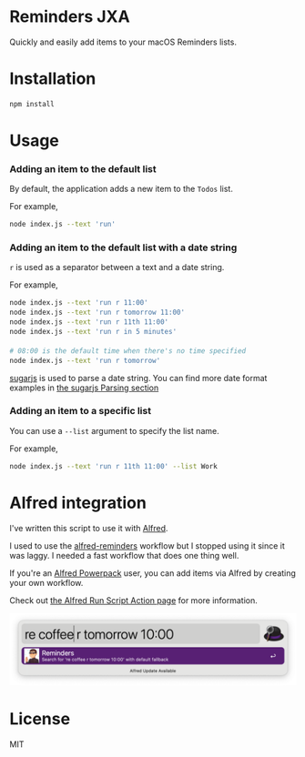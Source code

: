 Reminders JXA
===

Quickly and easily add items to your macOS Reminders lists.

Installation
===

```sh
npm install
```

Usage
===

### Adding an item to the default list

By default, the application adds a new item to the `Todos` list.

For example,
```sh
node index.js --text 'run'
```

### Adding an item to the default list with a date string

`r` is used as a separator between a text and a date string.

For example,
```sh
node index.js --text 'run r 11:00'
node index.js --text 'run r tomorrow 11:00'
node index.js --text 'run r 11th 11:00'
node index.js --text 'run r in 5 minutes'

# 08:00 is the default time when there's no time specified
node index.js --text 'run r tomorrow'
```

[sugarjs](https://sugarjs.com) is used to parse a date string.
You can find more date format examples in
[the sugarjs Parsing section](https://sugarjs.com/dates/#/Parsing)

### Adding an item to a specific list

You can use a `--list` argument to specify the list name.

For example,
```sh
node index.js --text 'run r 11th 11:00' --list Work
```

Alfred integration
===

I've written this script to use it with [Alfred](https://www.alfredapp.com/).

I used to use the [alfred-reminders](https://github.com/surrealroad/alfred-reminders) workflow but I stopped using it since it was laggy.
I needed a fast workflow that does one thing well.

If you're an [Alfred Powerpack](https://www.alfredapp.com/powerpack/) user, you can add items via Alfred by creating your own workflow.

Check out [the Alfred Run Script Action page](https://www.alfredapp.com/help/workflows/actions/run-script/) for more information.

![Alfred integration screenshot](/img/alfred-reminders-jxa.png)

License
===

MIT
